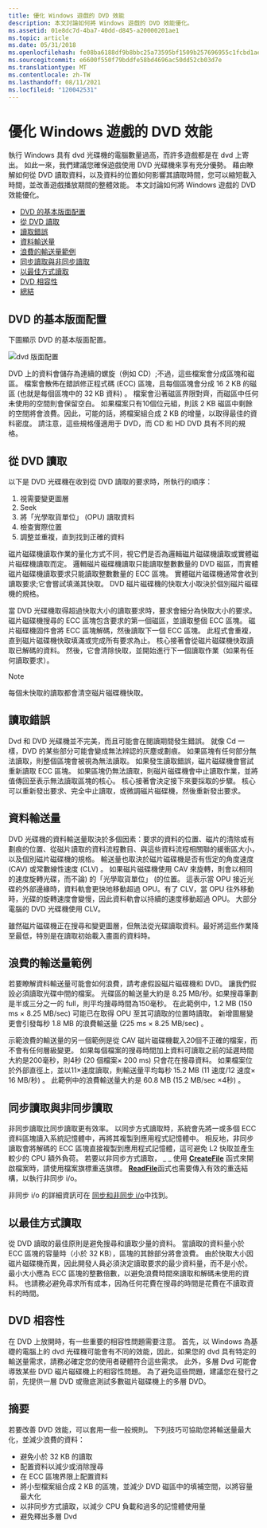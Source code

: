 ```yaml
---
title: 優化 Windows 遊戲的 DVD 效能
description: 本文討論如何將 Windows 遊戲的 DVD 效能優化。
ms.assetid: 01e8dc7d-4ba7-40dd-d845-a20000201ae1
ms.topic: article
ms.date: 05/31/2018
ms.openlocfilehash: fe08ba6188df9b8bbc25a73595bf1509b257696955c1fcbd1ae98091b3c8aecf
ms.sourcegitcommit: e6600f550f79bddfe58bd4696ac50dd52cb03d7e
ms.translationtype: MT
ms.contentlocale: zh-TW
ms.lasthandoff: 08/11/2021
ms.locfileid: "120042531"
---
```

# <a name="optimizing-dvd-performance-for-windows-games"></a>優化 Windows 遊戲的 DVD 效能

執行 Windows 具有 dvd 光碟機的電腦數量過高，而許多遊戲都是在 dvd 上寄出。 如此一來，我們建議您確保遊戲使用 DVD 光碟機來享有充分優勢。 藉由瞭解如何從 DVD 讀取資料，以及資料的位置如何影響其讀取時間，您可以縮短載入時間，並改善遊戲播放期間的整體效能。 本文討論如何將 Windows 遊戲的 DVD 效能優化。

-   [DVD 的基本版面配置](#basic-layout-of-a-dvd)
-   [從 DVD 讀取](#reading-from-a-dvd)
-   [讀取錯誤](#reading-errors)
-   [資料輸送量](#data-throughput)
-   [浪費的輸送量範例](#examples-of-wasted-throughput)
-   [同步讀取與非同步讀取](#reading-synchronously-vs-asynchronously)
-   [以最佳方式讀取](#reading-optimally)
-   [DVD 相容性](#dvd-compatibility)
-   [總結](#summary)

## <a name="basic-layout-of-a-dvd"></a>DVD 的基本版面配置

下圖顯示 DVD 的基本版面配置。

![dvd 版面配置](images/dvdsector.png)

DVD 上的資料會儲存為連續的螺旋（例如 CD）;不過，這些檔案會分成區塊和磁區。 檔案會散佈在錯誤修正程式碼 (ECC) 區塊，且每個區塊會分成 16 2 KB 的磁區 (也就是每個區塊中的 32 KB 資料) 。 檔案會沿著磁區界限對齊，而磁區中任何未使用的空間則會保留空白。 如果檔案只有10個位元組，則該 2 KB 磁區中剩餘的空間將會浪費。因此，可能的話，將檔案組合成 2 KB 的增量，以取得最佳的資料密度。 請注意，這些規格僅適用于 DVD，而 CD 和 HD DVD 具有不同的規格。

## <a name="reading-from-a-dvd"></a>從 DVD 讀取

以下是 DVD 光碟機在收到從 DVD 讀取的要求時，所執行的順序：

1.  視需要變更圖層
2.  Seek
3.  將「光學取貨單位」 (OPU) 讀取資料
4.  檢查實際位置
5.  調整並重複，直到找到正確的資料

磁片磁碟機讀取作業的量化方式不同，視它們是否為邏輯磁片磁碟機讀取或實體磁片磁碟機讀取而定。 邏輯磁片磁碟機讀取只能讀取整數數量的 DVD 磁區，而實體磁片磁碟機讀取要求只能讀取整數數量的 ECC 區塊。 實體磁片磁碟機通常會收到讀取要求;它會嘗試填滿其快取。 DVD 磁片磁碟機的快取大小取決於個別磁片磁碟機的規格。

當 DVD 光碟機取得超過快取大小的讀取要求時，要求會細分為快取大小的要求。 磁片磁碟機搜尋的 ECC 區塊包含要求的第一個磁區，並讀取整個 ECC 區塊。 磁片磁碟機固件會將 ECC 區塊解碼，然後讀取下一個 ECC 區塊。 此程式會重複，直到磁片磁碟機快取填滿或完成所有要求為止。 核心接著會從磁片磁碟機快取讀取已解碼的資料。 然後，它會清除快取，並開始進行下一個讀取作業（如果有任何讀取要求）。

> [!Note]  
> 每個未快取的讀取都會清空磁片磁碟機快取。

 

## <a name="reading-errors"></a>讀取錯誤

Dvd 和 DVD 光碟機並不完美，而且可能會在閱讀期間發生錯誤。 就像 Cd 一樣，DVD 的某些部分可能會變成無法辨認的灰塵或劃痕。 如果區塊有任何部分無法讀取，則整個區塊會被視為無法讀取。 如果發生讀取錯誤，磁片磁碟機會嘗試重新讀取 ECC 區塊。 如果區塊仍無法讀取，則磁片磁碟機會中止讀取作業，並將值傳回至表示無法讀取區塊的核心。 核心接著會決定接下來要採取的步驟。 核心可以重新發出要求、完全中止讀取，或微調磁片磁碟機，然後重新發出要求。

## <a name="data-throughput"></a>資料輸送量

DVD 光碟機的資料輸送量取決於多個因素：要求的資料的位置、磁片的清除或有劃痕的位置、從磁片讀取的資料流程數目、與這些資料流程相關聯的緩衝區大小，以及個別磁片磁碟機的規格。 輸送量也取決於磁片磁碟機是否有恆定的角度速度 (CAV) 或常數線性速度 (CLV) 。 如果磁片磁碟機使用 CAV 來旋轉，則會以相同的速度旋轉光碟，而不論) 的「光學取貨單位」 (的位置。 這表示當 OPU 接近光碟的外部邊緣時，資料軌會更快地移動超過 OPU。有了 CLV，當 OPU 往外移動時，光碟的旋轉速度會變慢，因此資料軌會以持續的速度移動超過 OPU。 大部分電腦的 DVD 光碟機使用 CLV。

雖然磁片磁碟機正在搜尋和變更圖層，但無法從光碟讀取資料。最好將這些作業降至最低，特別是在讀取初始載入畫面的資料時。

## <a name="examples-of-wasted-throughput"></a>浪費的輸送量範例

若要瞭解資料輸送量可能會如何浪費，請考慮假設磁片磁碟機和 DVD。 讓我們假設必須讀取光碟中間的檔案。 光碟區的輸送量大約是 8.25 MB/秒。如果搜尋筆劃是半或三分之一的 full，則平均搜尋時間為150毫秒。 在此範例中，1.2 MB (150 ms × 8.25 MB/sec) 可能已在取得 OPU 至其可讀取的位置時讀取。 新增圖層變更會引發每秒 1.8 MB 的浪費輸送量 (225 ms × 8.25 MB/sec) 。

示範浪費的輸送量的另一個範例是從 CAV 磁片磁碟機載入20個不正確的檔案，而不會有任何層級變更。 如果每個檔案的搜尋時間加上資料可讀取之前的延遲時間大約是200毫秒，則4秒 (20 個檔案× 200 ms) 只會花在搜尋資料。 如果檔案位於外部直徑上，並以11×速度讀取，則輸送量平均每秒 15.2 MB (11 速度/12 速度× 16 MB/秒) 。 此範例中的浪費輸送量大約是 60.8 MB (15.2 MB/sec ×4秒) 。

## <a name="reading-synchronously-vs-asynchronously"></a>同步讀取與非同步讀取

非同步讀取比同步讀取更有效率。 以同步方式讀取時，系統會先將一或多個 ECC 資料區塊讀入系統記憶體中，再將其複製到應用程式記憶體中。 相反地，非同步讀取會將解碼的 ECC 區塊直接複製到應用程式記憶體，這可避免 L2 快取並產生較少的 CPU 額外負荷。 若要以非同步方式讀取， \_ \_ 使用 [**CreateFile**](/windows/desktop/api/fileapi/nf-fileapi-createfilea) 函式來開啟檔案時，請使用檔案旗標重迭旗標。 [**ReadFile**](/windows/desktop/api/fileapi/nf-fileapi-readfile)函式也需要傳入有效的重迭結構，以執行非同步 i/o。

非同步 i/o 的詳細資訊可在 [同步和非同步 i/o](/windows/desktop/FileIO/synchronous-and-asynchronous-i-o)中找到。

## <a name="reading-optimally"></a>以最佳方式讀取

從 DVD 讀取的最佳原則是避免搜尋和讀取少量的資料。 當讀取的資料量小於 ECC 區塊的容量時（小於 32 KB），區塊的其餘部分將會浪費。 由於快取大小因磁片磁碟機而異，因此開發人員必須決定讀取要求的最少資料量，而不是小於。 最小大小應為 ECC 區塊的整數倍數，以避免浪費時間來讀取和解碼未使用的資料。 也請務必避免尋求所有成本，因為任何花費在搜尋的時間是花費在不讀取資料的時間。

## <a name="dvd-compatibility"></a>DVD 相容性

在 DVD 上放開時，有一些重要的相容性問題需要注意。 首先，以 Windows 為基礎的電腦上的 dvd 光碟機可能會有不同的效能，因此，如果您的 dvd 具有特定的輸送量需求，請務必確定您的使用者硬體符合這些需求。 此外，多層 Dvd 可能會導致某些 DVD 磁片磁碟機上的相容性問題。 為了避免這些問題，建議您在發行之前，先提供一層 DVD 或徹底測試多數磁片磁碟機上的多層 DVD。

## <a name="summary"></a>摘要

若要改善 DVD 效能，可以套用一些一般規則。 下列技巧可協助您將輸送量最大化，並減少浪費的資料：

-   避免小於 32 KB 的讀取
-   配置資料以減少或消除搜尋
-   在 ECC 區塊界限上配置資料
-   將小型檔案組合成 2 KB 的區塊，並減少 DVD 磁區中的填補空間，以將容量最大化
-   以非同步方式讀取，以減少 CPU 負載和過多的記憶體使用量
-   避免釋出多層 Dvd

 

 